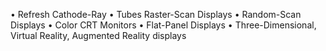 
• Refresh Cathode-Ray
• Tubes Raster-Scan Displays
• Random-Scan Displays
• Color CRT Monitors 
• Flat-Panel Displays 
• Three-Dimensional, Virtual Reality, Augmented Reality displays